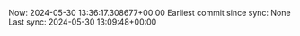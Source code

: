 Now: 2024-05-30 13:36:17.308677+00:00 Earliest commit since sync: None Last sync: 2024-05-30 13:09:48+00:00
